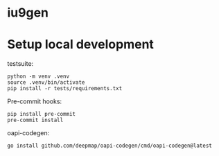 # iu9gen

# Setup local development

testsuite:

``` shell
python -m venv .venv
source .venv/bin/activate
pip install -r tests/requirements.txt
```

Pre-commit hooks:

``` shell
pip install pre-commit
pre-commit install
```

oapi-codegen:

``` shell
go install github.com/deepmap/oapi-codegen/cmd/oapi-codegen@latest
```
